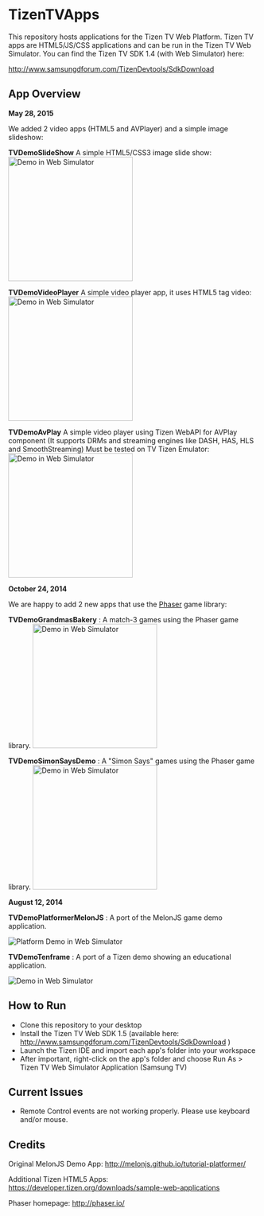 TizenTVApps
===========

This repository hosts applications for the Tizen TV Web Platform.  Tizen TV apps are HTML5/JS/CSS applications and can be run in the Tizen TV Web Simulator.  You can find the Tizen TV SDK 1.4 (with Web Simulator) here:

http://www.samsungdforum.com/TizenDevtools/SdkDownload

App Overview
------------

**May 28, 2015**

We added 2 video apps (HTML5 and AVPlayer) and a simple image slideshow:

**TVDemoSlideShow** A simple HTML5/CSS3 image slide show:
<img src="https://raw.githubusercontent.com/rodrigogrow/TizenTVApps/master/screenshots/imageslideshow.png" alt="Demo in Web Simulator" style="width:250px"/>

**TVDemoVideoPlayer** A simple video player app, it uses HTML5 tag video:
<img src="https://raw.githubusercontent.com/rodrigogrow/TizenTVApps/master/screenshots/videotizenappdemon.png" alt="Demo in Web Simulator" style="width:250px"/>

**TVDemoAvPlay** A simple video player using Tizen WebAPI for AVPlay component (It supports DRMs and streaming engines like DASH, HAS, HLS and SmoothStreaming) Must be tested on TV Tizen Emulator:
<img src="https://raw.githubusercontent.com/rodrigogrow/TizenTVApps/master/screenshots/avplayerappdemo.png" alt="Demo in Web Simulator" style="width:250px"/>

**October 24, 2014**

We are happy to add 2 new apps that use the [Phaser](http://phaser.io/) game library:

**TVDemoGrandmasBakery** : A match-3 games using the Phaser game library.
<img src="https://raw.githubusercontent.com/Samsung/TizenTVApps/master/screenshots/grandmas_01.png" alt="Demo in Web Simulator" style="width:250px"/>


**TVDemoSimonSaysDemo** : A "Simon Says" games using the Phaser game library.
<img src="https://raw.githubusercontent.com/Samsung/TizenTVApps/master/screenshots/simonsays_01.png" alt="Demo in Web Simulator" style="width:250px"/>

**August 12, 2014**

**TVDemoPlatformerMelonJS** : A port of the MelonJS game demo application.

![Platform Demo in Web Simulator](https://raw.githubusercontent.com/Samsung/TizenTVApps/master/screenshots/platformer_02.png)

**TVDemoTenframe** : A port of a Tizen demo showing an educational application.

![Demo in Web Simulator](https://raw.githubusercontent.com/Samsung/TizenTVApps/master/screenshots/tenframe_02.png)

How to Run
------------
- Clone this repository to your desktop
- Install the Tizen TV Web SDK 1.5 (available here: http://www.samsungdforum.com/TizenDevtools/SdkDownload )
- Launch the Tizen IDE and import each app's folder into your workspace
- After important, right-click on the app's folder and choose 
 Run As > Tizen TV Web Simulator Application (Samsung TV)

Current Issues
------------
* Remote Control events are not working properly.  Please use keyboard and/or mouse.

Credits
------------
Original MelonJS Demo App: http://melonjs.github.io/tutorial-platformer/

Additional Tizen HTML5 Apps: https://developer.tizen.org/downloads/sample-web-applications

Phaser homepage: http://phaser.io/




